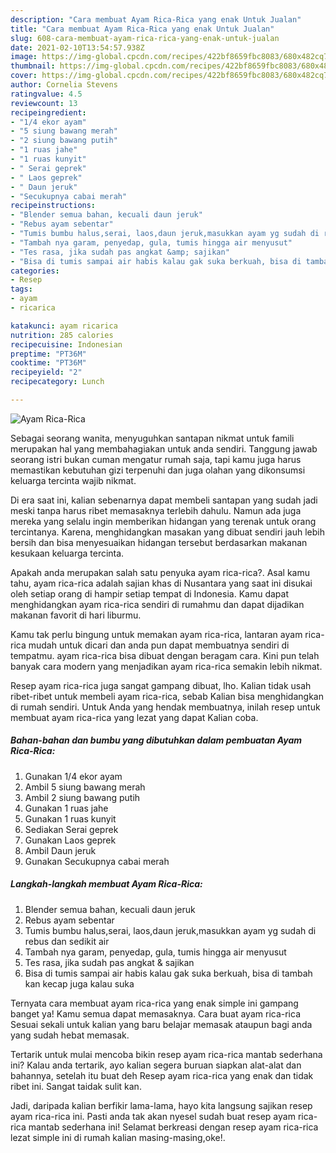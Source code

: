 ```yaml
---
description: "Cara membuat Ayam Rica-Rica yang enak Untuk Jualan"
title: "Cara membuat Ayam Rica-Rica yang enak Untuk Jualan"
slug: 608-cara-membuat-ayam-rica-rica-yang-enak-untuk-jualan
date: 2021-02-10T13:54:57.938Z
image: https://img-global.cpcdn.com/recipes/422bf8659fbc8083/680x482cq70/ayam-rica-rica-foto-resep-utama.jpg
thumbnail: https://img-global.cpcdn.com/recipes/422bf8659fbc8083/680x482cq70/ayam-rica-rica-foto-resep-utama.jpg
cover: https://img-global.cpcdn.com/recipes/422bf8659fbc8083/680x482cq70/ayam-rica-rica-foto-resep-utama.jpg
author: Cornelia Stevens
ratingvalue: 4.5
reviewcount: 13
recipeingredient:
- "1/4 ekor ayam"
- "5 siung bawang merah"
- "2 siung bawang putih"
- "1 ruas jahe"
- "1 ruas kunyit"
- " Serai geprek"
- " Laos geprek"
- " Daun jeruk"
- "Secukupnya cabai merah"
recipeinstructions:
- "Blender semua bahan, kecuali daun jeruk"
- "Rebus ayam sebentar"
- "Tumis bumbu halus,serai, laos,daun jeruk,masukkan ayam yg sudah di rebus dan sedikit air"
- "Tambah nya garam, penyedap, gula, tumis hingga air menyusut"
- "Tes rasa, jika sudah pas angkat &amp; sajikan"
- "Bisa di tumis sampai air habis kalau gak suka berkuah, bisa di tambah kan kecap juga kalau suka"
categories:
- Resep
tags:
- ayam
- ricarica

katakunci: ayam ricarica 
nutrition: 285 calories
recipecuisine: Indonesian
preptime: "PT36M"
cooktime: "PT36M"
recipeyield: "2"
recipecategory: Lunch

---
```



![Ayam Rica-Rica](https://img-global.cpcdn.com/recipes/422bf8659fbc8083/680x482cq70/ayam-rica-rica-foto-resep-utama.jpg)

Sebagai seorang wanita, menyuguhkan santapan nikmat untuk famili merupakan hal yang membahagiakan untuk anda sendiri. Tanggung jawab seorang istri bukan cuman mengatur rumah saja, tapi kamu juga harus memastikan kebutuhan gizi terpenuhi dan juga olahan yang dikonsumsi keluarga tercinta wajib nikmat.

Di era  saat ini, kalian sebenarnya dapat membeli santapan yang sudah jadi meski tanpa harus ribet memasaknya terlebih dahulu. Namun ada juga mereka yang selalu ingin memberikan hidangan yang terenak untuk orang tercintanya. Karena, menghidangkan masakan yang dibuat sendiri jauh lebih bersih dan bisa menyesuaikan hidangan tersebut berdasarkan makanan kesukaan keluarga tercinta. 



Apakah anda merupakan salah satu penyuka ayam rica-rica?. Asal kamu tahu, ayam rica-rica adalah sajian khas di Nusantara yang saat ini disukai oleh setiap orang di hampir setiap tempat di Indonesia. Kamu dapat menghidangkan ayam rica-rica sendiri di rumahmu dan dapat dijadikan makanan favorit di hari liburmu.

Kamu tak perlu bingung untuk memakan ayam rica-rica, lantaran ayam rica-rica mudah untuk dicari dan anda pun dapat membuatnya sendiri di tempatmu. ayam rica-rica bisa dibuat dengan beragam cara. Kini pun telah banyak cara modern yang menjadikan ayam rica-rica semakin lebih nikmat.

Resep ayam rica-rica juga sangat gampang dibuat, lho. Kalian tidak usah ribet-ribet untuk membeli ayam rica-rica, sebab Kalian bisa menghidangkan di rumah sendiri. Untuk Anda yang hendak membuatnya, inilah resep untuk membuat ayam rica-rica yang lezat yang dapat Kalian coba.

<!--inarticleads1-->

##### Bahan-bahan dan bumbu yang dibutuhkan dalam pembuatan Ayam Rica-Rica:

1. Gunakan 1/4 ekor ayam
1. Ambil 5 siung bawang merah
1. Ambil 2 siung bawang putih
1. Gunakan 1 ruas jahe
1. Gunakan 1 ruas kunyit
1. Sediakan  Serai geprek
1. Gunakan  Laos geprek
1. Ambil  Daun jeruk
1. Gunakan Secukupnya cabai merah




<!--inarticleads2-->

##### Langkah-langkah membuat Ayam Rica-Rica:

1. Blender semua bahan, kecuali daun jeruk
1. Rebus ayam sebentar
1. Tumis bumbu halus,serai, laos,daun jeruk,masukkan ayam yg sudah di rebus dan sedikit air
1. Tambah nya garam, penyedap, gula, tumis hingga air menyusut
1. Tes rasa, jika sudah pas angkat &amp; sajikan
1. Bisa di tumis sampai air habis kalau gak suka berkuah, bisa di tambah kan kecap juga kalau suka




Ternyata cara membuat ayam rica-rica yang enak simple ini gampang banget ya! Kamu semua dapat memasaknya. Cara buat ayam rica-rica Sesuai sekali untuk kalian yang baru belajar memasak ataupun bagi anda yang sudah hebat memasak.

Tertarik untuk mulai mencoba bikin resep ayam rica-rica mantab sederhana ini? Kalau anda tertarik, ayo kalian segera buruan siapkan alat-alat dan bahannya, setelah itu buat deh Resep ayam rica-rica yang enak dan tidak ribet ini. Sangat taidak sulit kan. 

Jadi, daripada kalian berfikir lama-lama, hayo kita langsung sajikan resep ayam rica-rica ini. Pasti anda tak akan nyesel sudah buat resep ayam rica-rica mantab sederhana ini! Selamat berkreasi dengan resep ayam rica-rica lezat simple ini di rumah kalian masing-masing,oke!.

